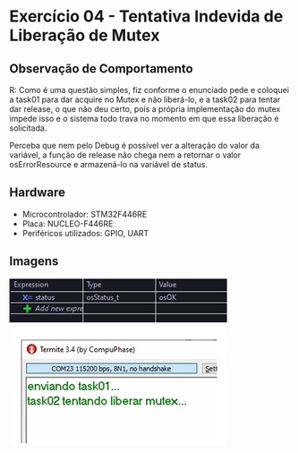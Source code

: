 # Exercício 04 - Tentativa Indevida de Liberação de Mutex

## Observação de Comportamento

R: Como é uma questão simples, fiz conforme o enunciado pede e coloquei a task01 para dar acquire no Mutex e não liberá-lo, e a task02 para tentar dar release, o que não deu certo, pois a própria implementação do mutex impede isso e o sistema todo trava no momento em que essa liberação é solicitada.

Perceba que nem pelo Debug é possível ver a alteração do valor da variável, a função de release não chega nem a retornar o valor osErrorResource e armazená-lo na variável de status.

## Hardware
- Microcontrolador: STM32F446RE
- Placa: NUCLEO-F446RE
- Periféricos utilizados: GPIO, UART

## Imagens

![Comportamento](../images/img-exercicio-04.jpeg)